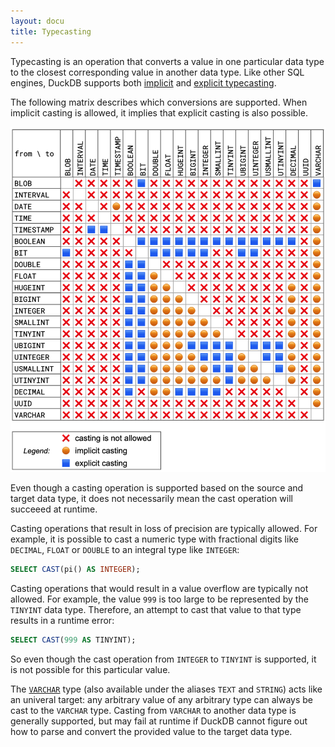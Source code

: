 ```yaml
---
layout: docu
title: Typecasting
---
```


Typecasting is an operation that converts a value in one particular data type to the closest corresponding value in another data type.
Like other SQL engines, DuckDB supports both [implicit](../expressions/cast#implicit-casting) and [explicit typecasting](../expressions/cast#explicit-casting).

The following matrix describes which conversions are supported.
When implicit casting is allowed, it implies that explicit casting is also possible.

![Typecasting matrix](/images/typecasting-matrix.png)

Even though a casting operation is supported based on the source and target data type, it does not necessarily mean the cast operation will succeeed at runtime.

Casting operations that result in loss of precision are typically allowed. For example, it is possible to cast a numeric type with fractional digits like `DECIMAL`, `FLOAT` or `DOUBLE` to an integral type like `INTEGER`:

```sql
SELECT CAST(pi() AS INTEGER);
```

Casting operations that would result in a value overflow are typically not allowed. For example, the value `999` is too large to be represented by the `TINYINT` data type. Therefore, an attempt to cast that value to that type results in a runtime error:

```sql
SELECT CAST(999 AS TINYINT);
```

So even though the cast operation from `INTEGER` to `TINYINT` is supported, it is not possible for this particular value.

The [`VARCHAR`](text) type (also available under the aliases `TEXT` and `STRING`) acts like an univeral target: any arbitrary value of any arbitrary type can always be cast to the `VARCHAR` type.
Casting from `VARCHAR` to another data type is generally supported, but may fail at runtime if DuckDB cannot figure out how to parse and convert the provided value to the target data type.
